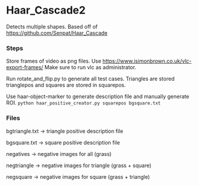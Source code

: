 # Haar_Cascade2
Detects multiple shapes. Based off of https://github.com/Senpat/Haar_Cascade 

### Steps
Store frames of video as png files. Use https://www.isimonbrown.co.uk/vlc-export-frames/ Make sure to run vlc as administrator.

Run rotate_and_flip.py to generate all test cases. Triangles are stored trianglepos and squares are stored in squarepos.

Use haar-object-marker to generate description file and manually generate ROI. `python haar_positive_creator.py squarepos bgsquare.txt`


### Files
bgtriangle.txt -> triangle positive description file

bgsquare.txt -> square positive description file

negatives -> negative images for all (grass)

negtriangle -> negative images for triangle (grass + square)

negsquare -> negative images for square (grass + triangle)
